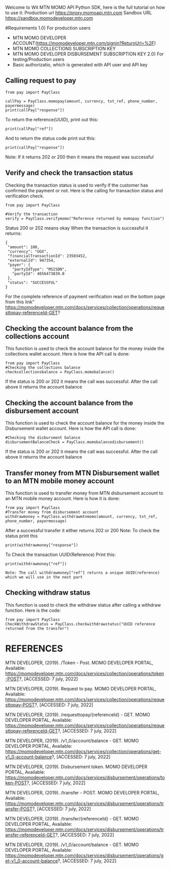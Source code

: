 Welcome to Wit MTN MOMO API Python SDK, here is the full tutorial on how to use it:
Production url https://proxy.momoapi.mtn.com
Sandbox URL https://sandbox.momodeveloper.mtn.com

#Requirements
1.0) For production users 
  - MTN MOMO DEVELOPER ACCOUNT(https://momodeveloper.mtn.com/signin?ReturnUrl=%2F)
  - MTN MOMO COLLECTIONS SUBSCRIPTION KEY
  - MTN MOMO DEVELOPER DISBURSEMENT SUBSCRIPTION KEY
2.0) For testing/Production users
  - Basic authorizatio, which is generated with API user and API key
  


## Calling request to pay 
```
from pay import PayClass

callPay = PayClass.momopay(amount, currency, txt_ref, phone_number, payermessage)
print(callPay["response"])
```
To return the reference(UUID), print out this: 
```
print(callPay["ref"]) 
```
And to return the status code print out this:
```
print(callPay["response"])
```
Note: If it returns 202 or 200 then it means the request was successful

## Verify and check the transaction status
 Checking the transaction status is used to verify if the customer has confirmed the payment or not. Here is the calling for transaction status and verification check.
 ```
 from pay import PayClass

#Verify the transaction
verify = PayClass.verifymomo("Reference returned by momopay function")
 ```
Status 200 or 202 means okay
When the transaction is successful it returns:
 ```
{
  "amount": 100,
  "currency": "UGX",
  "financialTransactionId": 23503452,
  "externalId": 947354,
  "payer": {
    "partyIdType": "MSISDN",
    "partyId": 4656473839.0
  },
  "status": "SUCCESSFUL"
}
 ```
 For the complete reference of payment verification read on the bottom page from this link"
 https://momodeveloper.mtn.com/docs/services/collection/operations/requesttopay-referenceId-GET?
 
 ## Checking the account balance from the collections account
 This function is used to check the account balance for the money inside the collections wallet account. Here is how the API call is done:
  ```
from pay import PayClass
#Checking the collections balance
checkcollectionsbalance = PayClass.momobalance()
  ```
  If the status is 200 or 202 it means the call was successful. After the call above it returns the account balance
  
## Checking the account balance from the disbursement account
  This function is used to check the account balance for the money inside the Disbursement wallet account. Here is how the API call is done:
  ```
  #Checking the disbursment balance
  disbursementBalanceCheck = PayClass.momobalancedisbursement()
  ```
   If the status is 200 or 202 it means the call was successful. After the call above it returns the account balance
   
## Transfer money from MTN Disbursement wallet to an MTN mobile money account
This function is used to transfer money from MTN disbursement account to an MTN mobile money account. Here is how it is done:

 ```
from pay import PayClass
#Transfer money from disbursement account
withdrawmoney = PayClass.withdrawmtnmomo(amount, currency, txt_ref, phone_number, payermessage)

  ```
  After a successful transfer it either returns 202 or 200
  Note: To check the status print this 
   ```
  print(withdrawmoney["response"])
  ```
  To Check the transaction UUID(Reference)
  Print this:
  ```
  print(withdrawmoney["ref"])
  ```
  
    Note: The call withdrawmoney["ref"] returns a unique UUID(reference) which we will use in the next part

## Checking withdraw status
 This function is used to check the withdraw status after calling a withdraw function. Here is the code:
 ```
 from pay import PayClass
 CheckWithdrawStatus = PayClass.checkwithdrawstatus("UUID reference returned from the transfer")
 ```
  
  
# REFERENCES
MTN DEVELOPER, (2019). /Token - Post. MOMO DEVELOPER PORTAL, Available: https://momodeveloper.mtn.com/docs/services/collection/operations/token-POST?, [ACCESSED: 7 july, 2022]

MTN DEVELOPER, (2019). Request to pay. MOMO DEVELOPER PORTAL, Available: https://momodeveloper.mtn.com/docs/services/collection/operations/requesttopay-POST?, [ACCESSED: 7 july, 2022] 

MTN DEVELOPER, (2019). /requesttopay/{referenceId} - GET. MOMO DEVELOPER PORTAL, Available: https://momodeveloper.mtn.com/docs/services/collection/operations/requesttopay-referenceId-GET?, [ACCESSED: 7 july, 2022] 

MTN DEVELOPER, (2019). /v1_0/account/balance - GET. MOMO DEVELOPER PORTAL, Available: https://momodeveloper.mtn.com/docs/services/collection/operations/get-v1_0-account-balance?, [ACCESSED: 7 july, 2022] 

MTN DEVELOPER, (2019). Disbursement token. MOMO DEVELOPER PORTAL, Available: https://momodeveloper.mtn.com/docs/services/disbursement/operations/token-POST?, [ACCESSED: 7 july, 2022]

MTN DEVELOPER, (2019). /transfer - POST. MOMO DEVELOPER PORTAL, Available: https://momodeveloper.mtn.com/docs/services/disbursement/operations/transfer-POST?, [ACCESSED: 7 july, 2022]

MTN DEVELOPER, (2019). /transfer/{referenceId} - GET. MOMO DEVELOPER PORTAL, Available: https://momodeveloper.mtn.com/docs/services/disbursement/operations/transfer-referenceId-GET?, [ACCESSED: 7 july, 2022]

MTN DEVELOPER, (2019). /v1_0/account/balance - GET. MOMO DEVELOPER PORTAL, Available: https://momodeveloper.mtn.com/docs/services/disbursement/operations/get-v1_0-account-balance?, [ACCESSED: 7 july, 2022]










 

